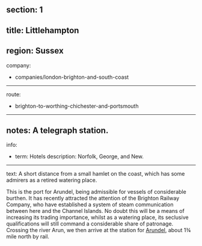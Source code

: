 section: 1
----
title: Littlehampton
----
region: Sussex
----
company:
- companies/london-brighton-and-south-coast
----
route:
- brighton-to-worthing-chichester-and-portsmouth
----
notes: A telegraph station.
----
info:
- term: Hotels
  description: Norfolk, George, and New.
----
text: A short distance from a small hamlet on the coast, which has some admirers as a retired watering place.

This is the port for Arundel, being admissible for vessels of considerable burthen. It has recently attracted the attention of the Brighton Railway Company, who have established a system of steam communication between here and the Channel Islands. No doubt this will be a means of increasing its trading importance, whilst as a watering place, its seclusive qualifications will still command a considerable share of patronage. Crossing the river Arun, we then arrive at the station for [Arundel](/stations/arundel), about 1¾ mile north by rail.
